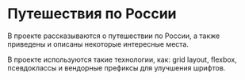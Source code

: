 # Путешествия по России

В проекте рассказываются о путешествии по России, а также приведены и описаны некоторые интересные места.

В проекте используются такие технологии, как: grid layout, flexbox, псевдоклассы и вендорные префиксы для улучшения шрифтов.
